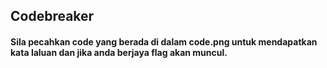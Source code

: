 ## Codebreaker

#### Sila pecahkan code yang berada di dalam code.png untuk mendapatkan kata laluan dan jika anda berjaya flag akan muncul.

